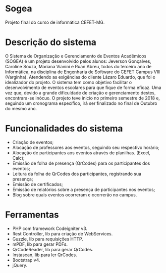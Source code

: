 # Sogea
Projeto final do curso de informática CEFET-MG.

# Descrição do sistema
O Sistema de Organização e Gerenciamento de Eventos Acadêmicos (SOGEA) é um projeto desenvolvido pelos alunos: Jeverson Gonçalves, Caroline Souza, Mariana Vianini e Ruan Abreu, todos do terceiro ano de Informática, na disciplina de Engenharia de Software do CEFET Campus VIII (Varginha). Atendendo as exigências do cliente Lázaro Eduardo, que foi o idealizador do projeto. O sistema tem como objetivo facilitar o desenvolvimento de eventos escolares para que fique de forma eficaz. Uma vez que, devido a grande dificuldade de criação e gerenciamento destes, encontrara-se inócuo. O projeto teve inicio no primeiro semestre de 2018 e, seguindo um cronograma específico, irá ser finalizado no final de Outubro do mesmo ano.

# Funcionalidades do sistema
- Criação de eventos;
- Alocação de professores aos eventos, seguindo seu respectivo horário;
- Alocação de participantes aos eventos através de planilhas. (Excel, Calc);
- Emissão de folha de presença (QrCodes) para os participantes dos eventos;
- Leitura da folha de QrCodes dos participantes, registrando sua presença;
- Emissão de certificados;
- Emissão de relatórios sobre a presença de participantes nos eventos;
- Blog sobre quais eventos ocorreram e ocorrerão no campus.

# Ferramentas
- PHP com framework Codeigniter v3.
- Rest Controller, lib para criação de WebServices.
- Guzzle, lib para requisições HTTP.
- mPDF, lib para gerar PDFs.
- QrCodeReader, lib para gerar QrCodes.
- Instascan, lib para ler QrCodes.
- Bootstrap v4.
- jQuery.


